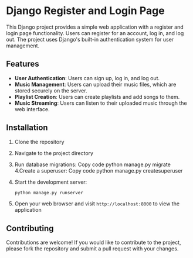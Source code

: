 # Django Register and Login Page

This Django project provides a simple web application with a register and login page functionality. Users can register for an account, log in, and log out. The project uses Django's built-in authentication system for user management.

## Features
- **User Authentication**: Users can sign up, log in, and log out.
- **Music Management**: Users can upload their music files, which are stored securely on the server.
- **Playlist Creation**: Users can create playlists and add songs to them.
- **Music Streaming**: Users can listen to their uploaded music through the web interface.

## Installation

1. Clone the repository
  
2. Navigate to the project directory
 
3. Run database migrations:
   Copy code
   python manage.py migrate
4.Create a superuser:
   Copy code
   python manage.py createsuperuser

5. Start the development server:

    ```bash
    python manage.py runserver
    ```

6. Open your web browser and visit `http://localhost:8000` to view the application

## Contributing

Contributions are welcome! If you would like to contribute to the project, please fork the repository and submit a pull request with your changes.

 
